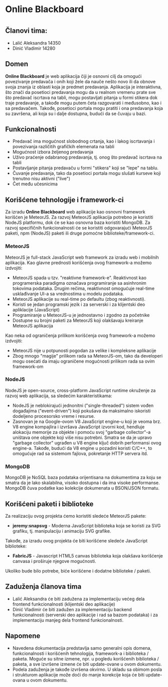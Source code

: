 # Online Blackboard
#  
## Članovi tima:

- Lalić Aleksandra 14350
- Dinić Vladimir 14280

## Domen

**Online Blackboard** je web aplikacija čiji je osnovni cilj da omogući povezivanje predavača i onih koji žele da nauče nešto novo ili da obnove svoja znanja iz oblasti koja je predmet predavanja. Aplikacija je interaktivna, što znači da posetioci predavanja mogu da u realnom vremenu prate sve što predavač iscrtava na tabli, mogu postavljati pitanja u formi stikera dok traje predavanje, a takođe mogu putem četa razgovarati i međusobno, kao i sa predavačem. Takođe, posetioci portala mogu pratiti i ona predavanja koja su završena, ali koja su i dalje dostupna, budući da se čuvaju u bazi.

## Funkcionalnosti

- Predavač ima mogućnost slobodnog crtanja, kao i lakog iscrtavanja i povezivanja različitih grafičkih elemenata na tabli 
- Mogućnost izbora željenog predavanja 
- Uživo praćenje odabranog predavanja, tj. onog što predavač iscrtava na tabli
- Postavljanje pitanja predavaču u formi "stikera" koji se "lepe" na tablu.
- Čuvanje predavanja, tako da posetioci portala mogu slušati kurseve koji trenutno nisu aktivni ("live")
- Čet među učesnicima

## Korišćene tehnologije i framework-ci

Za izradu **Online Blackboard** web aplikacije kao osnovni framework korišćen je MeteorJS. Za razvoj MeteorJS aplikacija potrebno je koristiti NodeJS platformu, dok će se kao osnovna baza koristiti MongoDB. Za razvoj specifičnih funkcionalnosti će se koristiti odgovarajući MeteorJS paketi, npm (NodeJS) paketi ili druge pomoćne biblioteke/framework-ci.

### MeteorJS
MeteorJS je full-stack JavaScript web framework za izradu web i mobilnih aplikacija. Kao glavne prednosti korišćenja ovog framework-a možemo izdvojiti:

- MeteorJS spada u tzv. "reaktivne framework-e". Reaktivnost kao programerska paradigma označava programiranje sa asinhronim tokovima podataka. Drugim rečima, reaktivnost omogućuje real-time usklađivanje UI-a sa vrednostima u modelu podataka.
- MeteorJS aplikacije su real-time po defaultu (zbog reaktivnosti).
- Koristi se jedan programski jezik i za serverski i za klijentski deo apliklacije (JavaScript)
- Programiranje u MeteorJS-u je jednostavno i zgodno za početnike 
- Dostupne su brojni paketi za MeteorJS koji olakšavaju kreiranje MeteorJS aplikacija

Kao neka od ograničenja prilikom korišćenja ovog framework-a možemo izdvojiti:

- MeteorJS nije u potpunosti pogodan za velike i kompleksne aplikacije
- Zbog mnogo "magije" prilikom rada sa MeteorJS-om, tako da developeri mogu osećati da imaju ograničene mogućnosti prilikom rada sa ovim framework-om

### NodeJS
NodeJS je open-source, cross-platform JavaScript runtime okruženje za razvoj web aplikacija, sa sledećim karakteristikama:

- NodeJS je neblokirajući jednonitni ("single-threaded") sistem vođen događajima ("event-driven") koji pokušava da maksimalno iskoristi dodeljeno procesorsko vreme i resurse.
- Zasnovan je na Google-ovom V8 JavaScript engine-u koji je veoma brz. V8 engine kompajlira i izvršava JavaScript izvorni kod, hendluje alokaciju memorije za objekte i pomoću svoj "garbage collector"-a uništava one objekte koji više nisu potrebni. Smatra se da je upravo "garbage collector" ugrađen u V8 engine ključ dobrih performansi ovog engine-a. Takođe, budući da V8 engine u pozadini koristi C/C++, to omogućuje rad sa sistemom fajlova, pokretanje HTTP servera itd.

### MongoDB
MongoDB je NoSQL baza podataka orijentisana na dokumentima za koju se smatra da je lako skalabilna, visoko dostupna i da ima visoke performanse. MongoDB čuva podatke kao kolekcije dokumenata u BSON/JSON formatu. 

## Korišćeni paketi i biblioteke
Za realizaciju ovog projekta ćemo koristiti sledeće MeteorJS pakete:

- **jeremy:snapsvg** - Moderna JavaScript biblioteka koja se koristi za SVG grafiku, tj. manipulaciju i animaciju SVG grafike.

Takođe, za izradu ovog projekta će biti korišćene sledeće JavaScript biblioteke:

- **FabricJS** - Javascript HTML5 canvas biblioteka koja olakšava korišćenje canvasa i proširuje njegove mogućnosti.

Ukoliko bude bilo potrebe, biće korišćene i dodatne biblioteke / paketi.

## Zaduženja članova tima
- Lalić Aleksandra će biti zadužena za implementaciju većeg dela frontend funkcionalnosti (klijentski deo aplikacije)
- Dinić Vladimir će biti zadužen za implementaciju backend funkcionalnosti (serverski deo aplikacije i rad sa bazom podataka) i za implementaciju manjeg dela frontend funkcionalnosti.

## Napomene
- Navedena dokumentacija predstavlja samo generalni opis domena, funkcionalnosti i korišćenih tehnologija, framework-a i biblioteka / paketa. Moguće su sitne izmene, npr. u pogledu korišćenih biblioteka / paketa, a sve izvršene izmene će biti update-ovane u ovom dokumentu.
- Podela zaduženja je takođe izvršena okvirno. U skladu sa obimom posla i strukturom aplikacije može doći do manje korekcije koja će biti update-ovana u ovom dokumentu.